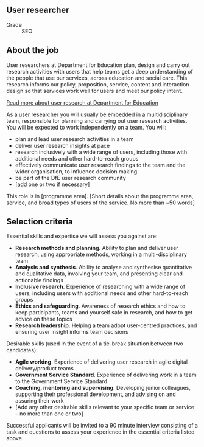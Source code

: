 ## User researcher

<dl class="govuk-summary-list">
  <div class="govuk-summary-list__row">
    <dt class="govuk-summary-list__key">
      Grade
    </dt>
    <dd class="govuk-summary-list__value">
      SEO
    </dd>
  </div>
</dl>

## About the job

User researchers at Department for Education plan, design and carry out research activities with users that help teams get a deep understanding of the people that use our services, across education and social care. This research informs our policy, proposition, service, content and interaction design so that services work well for users and meet our policy intent.

[Read more about user research at Department for Education](https://user-research.education.gov.uk)

As a user researcher you will usually be embedded in a multidisciplinary team, responsible for planning and carrying out user research activities. You will be expected to work independently on a team. You will:

*	plan and lead user research activities in a team
*	deliver user research insights at pace
*	research inclusively with a wide range of users, including those with additional needs and other hard-to-reach groups
*	effectively communicate user research findings to the team and the wider organisation, to influence decision making
*	be part of the DfE user research community
*	[add one or two if necessary]

This role is in [programme area]. [Short details about the programme area, service, and broad types of users of the service. No more than ~50 words]

## Selection criteria

Essential skills and expertise we will assess you against are:

*	**Research methods and planning**. Ability to plan and deliver user research, using appropriate methods, working in a multi-disciplinary team
*	**Analysis and synthesis**. Ability to analyse and synthesise quantitative and qualitative data, involving your team, and presenting clear and actionable findings
*	**Inclusive research**. Experience of researching with a wide range of users, including users with additional needs and other hard-to-reach groups
*	**Ethics and safeguarding**. Awareness of research ethics and how to keep participants, teams and yourself safe in research, and how to get advice on these topics
*	**Research leadership**. Helping a team adopt user-centred practices, and ensuring user insight informs team decisions

Desirable skills (used in the event of a tie-break situation between two candidates):
*	**Agile working**. Experience of delivering user research in agile digital delivery/product teams
*	**Government Service Standard**. Experience of delivering work in a team to the Government Service Standard
*	**Coaching, mentoring and supervising**. Developing junior colleagues, supporting their professional development, and advising on and assuring their work
*	[Add any other desirable skills relevant to your specific team or service – no more than one or two] 

Successful applicants will be invited to a 90 minute interview consisting of a task and questions to assess your experience in the essential criteria listed above.